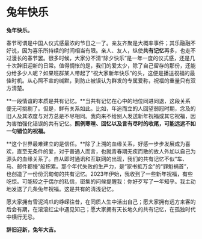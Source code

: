 # 兔年快乐

**兔年快乐。**

春节可谓是中国人仪式感最浓的节日之一了。亲友齐聚是大概率事件；其乐融融不好说，因为喜乐所持续的时间相当有限。亲人、友人，纵使**共有记忆**再多，也走不过漫长的春节罢。很多时候，大家分不清“除夕快乐”是一年一度的仪式感，还是几十次辞旧迎新的日常。值得惆怅的是，我们的爱太少，除了自己留存的那份，还能分给多少人呢？如果班群某人带起了“祝大家新年快乐”的头，这便是播送祝福的最佳时机。从心照不宣的缄默，到防止被误认为群发的专属爱称，祝福的重量只有双方清楚。

**一段情谊的本质是共有记忆。**当共有记忆在心中的地位同进同退，这段关系便无可挑剔了。但是，鲜有关系如此。比如，年追而立的人回望弱冠时期，念及的旧人及其浓度与对方总是不尽相同。我向来不给别人发送新年祝福或其它祝福，因为害怕强化错误的共有记忆。**照例寒暄、回忆以及言有尽时的收尾，可能远远不如一句错位的祝福。**

**这个世界最难建立的是信任。**除了上溯的血缘关系，好感一步步发展成为喜欢，直至无条件的爱，对于普通人而言，也就青春期无疾而散的故人外加以自己为源头的血缘关系了。自从即时通讯和互联网的出现，我们的共有记忆不似“车、马、邮件都慢”般积累。那个年代失败的生产力，是“家书抵万金”的“罪魁祸首”，也创造了一份份沉甸甸的共有记忆。2023年伊始，我收到了一些新年祝福，有些吃惊。可能较之于偶尔的私信，密集的问候提醒我：你好歹写了一年知乎。我主动地发送了几条兔年祝福。这是共有的清浅记忆。

愿大家拥有雪泥鸿爪的峥嵘往昔，在同质人生中活出自己；愿大家拥有远方来客的后会有期，在滚滚红尘中遇见知己；愿大家拥有天长地久的共有记忆，在孤独时代中横行无忌。

**辞旧迎新，兔年大吉。**